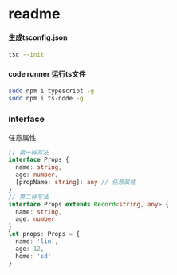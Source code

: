 # readme

#### 生成tsconfig.json
```sh
tsc --init
```

#### code runner 运行ts文件
```sh
sudo npm i typescript -g
sudo npm i ts-node -g
```

### interface

任意属性
```ts
// 第一种写法
interface Props {
  name: string,
  age: number,
  [propName: string]: any // 任意属性
}
// 第二种写法
interface Props extends Record<string, any> {
  name: string,
  age: number
}
let props: Props = {
  name: 'lin',
  age: 12,
  home: 'sd'
}
```